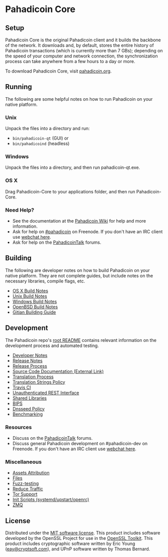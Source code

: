 Pahadicoin Core
=============

Setup
---------------------
Pahadicoin Core is the original Pahadicoin client and it builds the backbone of the network. It downloads and, by default, stores the entire history of Pahadicoin transactions (which is currently more than 7 GBs); depending on the speed of your computer and network connection, the synchronization process can take anywhere from a few hours to a day or more.

To download Pahadicoin Core, visit [pahadicoin.org](https://pahadicoin.org).

Running
---------------------
The following are some helpful notes on how to run Pahadicoin on your native platform.

### Unix

Unpack the files into a directory and run:

- `bin/pahadicoin-qt` (GUI) or
- `bin/pahadicoind` (headless)

### Windows

Unpack the files into a directory, and then run pahadicoin-qt.exe.

### OS X

Drag Pahadicoin-Core to your applications folder, and then run Pahadicoin-Core.

### Need Help?

* See the documentation at the [Pahadicoin Wiki](https://pahadicoin.info/)
for help and more information.
* Ask for help on [#pahadicoin](http://webchat.freenode.net?channels=pahadicoin) on Freenode. If you don't have an IRC client use [webchat here](http://webchat.freenode.net?channels=pahadicoin).
* Ask for help on the [PahadicoinTalk](https://pahadicointalk.io/) forums.

Building
---------------------
The following are developer notes on how to build Pahadicoin on your native platform. They are not complete guides, but include notes on the necessary libraries, compile flags, etc.

- [OS X Build Notes](build-osx.md)
- [Unix Build Notes](build-unix.md)
- [Windows Build Notes](build-windows.md)
- [OpenBSD Build Notes](build-openbsd.md)
- [Gitian Building Guide](gitian-building.md)

Development
---------------------
The Pahadicoin repo's [root README](/README.md) contains relevant information on the development process and automated testing.

- [Developer Notes](developer-notes.md)
- [Release Notes](release-notes.md)
- [Release Process](release-process.md)
- [Source Code Documentation (External Link)](https://dev.visucore.com/pahadicoin/doxygen/)
- [Translation Process](translation_process.md)
- [Translation Strings Policy](translation_strings_policy.md)
- [Travis CI](travis-ci.md)
- [Unauthenticated REST Interface](REST-interface.md)
- [Shared Libraries](shared-libraries.md)
- [BIPS](bips.md)
- [Dnsseed Policy](dnsseed-policy.md)
- [Benchmarking](benchmarking.md)

### Resources
* Discuss on the [PahadicoinTalk](https://pahadicointalk.io/) forums.
* Discuss general Pahadicoin development on #pahadicoin-dev on Freenode. If you don't have an IRC client use [webchat here](http://webchat.freenode.net/?channels=pahadicoin-dev).

### Miscellaneous
- [Assets Attribution](assets-attribution.md)
- [Files](files.md)
- [Fuzz-testing](fuzzing.md)
- [Reduce Traffic](reduce-traffic.md)
- [Tor Support](tor.md)
- [Init Scripts (systemd/upstart/openrc)](init.md)
- [ZMQ](zmq.md)

License
---------------------
Distributed under the [MIT software license](/COPYING).
This product includes software developed by the OpenSSL Project for use in the [OpenSSL Toolkit](https://www.openssl.org/). This product includes
cryptographic software written by Eric Young ([eay@cryptsoft.com](mailto:eay@cryptsoft.com)), and UPnP software written by Thomas Bernard.
